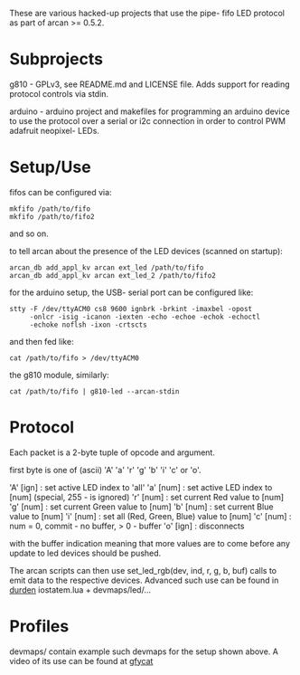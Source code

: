 These are various hacked-up projects that use the pipe-
fifo LED protocol as part of arcan >= 0.5.2.

# Subprojects

  g810 - GPLv3, see README.md and LICENSE file. Adds support
	       for reading protocol controls via stdin.

  arduino - arduino project and makefiles for programming an
	    arduino device to use the protocol over a serial or
            i2c connection in order to control PWM adafruit
	    neopixel- LEDs.

# Setup/Use

fifos can be configured via:

    mkfifo /path/to/fifo
    mkfifo /path/to/fifo2

and so on.
    
to tell arcan about the presence of the LED devices (scanned on startup):

    arcan_db add_appl_kv arcan ext_led /path/to/fifo
    arcan_db add_appl_kv arcan ext_led_2 /path/to/fifo2

for the arduino setup, the USB- serial port can be configured like:

    stty -F /dev/ttyACM0 cs8 9600 ignbrk -brkint -imaxbel -opost
		 -onlcr -isig -icanon -iexten -echo -echoe -echok -echoctl
		 -echoke noflsh -ixon -crtscts

and then fed like:

    cat /path/to/fifo > /dev/ttyACM0

the g810 module, similarly:

    cat /path/to/fifo | g810-led --arcan-stdin

# Protocol

Each packet is a 2-byte tuple of opcode and argument.

first byte is one of (ascii) 'A' 'a' 'r' 'g' 'b' 'i' 'c' or 'o'.

'A' [ign] : set active LED index to 'all'
'a' [num] : set active LED index to [num] (special, 255 - is ignored)
'r' [num] : set current Red value to [num]
'g' [num] : set current Green value to [num]
'b' [num] : set current Blue value to [num]
'i' [num] : set all (Red, Green, Blue) value to [num]
'c' [num] : num = 0, commit - no buffer, > 0 - buffer
'o' [ign] : disconnects

with the buffer indication meaning that more values are to come before
any update to led devices should be pushed.

The arcan scripts can then use set\_led\_rgb(dev, ind, r, g, b, buf) calls
to emit data to the respective devices. Advanced such use can be found in
[durden](http://github.com/letoram/durden) iostatem.lua + devmaps/led/...

# Profiles

devmaps/ contain example such devmaps for the setup shown above.
A video of its use can be found at [gfycat](https://gfycat.com/AgonizingPleasingGuppy)

